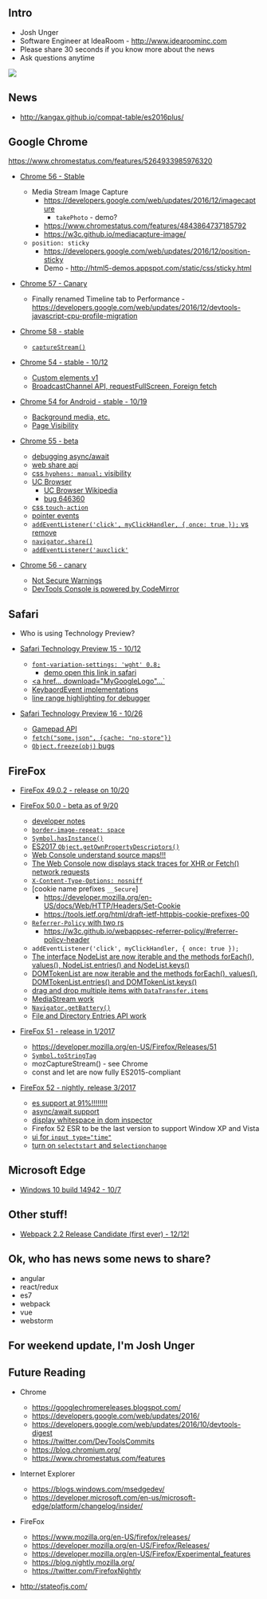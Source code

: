 ## Intro
* Josh Unger
* Software Engineer at IdeaRoom - http://www.idearoominc.com
* Please share 30 seconds if you know more about the news
* Ask questions anytime

![](https://media.giphy.com/media/OhWT5jdvTPCE0/giphy.gif)

## News
 * http://kangax.github.io/compat-table/es2016plus/

## Google Chrome

https://www.chromestatus.com/features/5264933985976320

* [Chrome 56 - Stable]()
  * Media Stream Image Capture
     * https://developers.google.com/web/updates/2016/12/imagecapture
       * `takePhoto` - demo?
     * https://www.chromestatus.com/features/4843864737185792
     * https://w3c.github.io/mediacapture-image/
  * `position: sticky`
     * https://developers.google.com/web/updates/2016/12/position-sticky
     * Demo - http://html5-demos.appspot.com/static/css/sticky.html
  
* [Chrome 57 - Canary](https://www.google.com/chrome/browser/canary.html)
  * Finally renamed Timeline tab to Performance - https://developers.google.com/web/updates/2016/12/devtools-javascript-cpu-profile-migration
  
* [Chrome 58 - stable]()
  * [`captureStream()`](https://developers.google.com/web/updates/2016/10/capture-stream)
  
* [Chrome 54 - stable - 10/12](https://googlechromereleases.blogspot.com/2016/10/stable-channel-update-for-desktop.html)
  * [Custom elements v1](https://developers.google.com/web/fundamentals/getting-started/primers/customelements)
  * [BroadcastChannel API, requestFullScreen, Foreign fetch](https://developers.google.com/web/updates/2016/10/nic54)
  
* [Chrome 54 for Android - stable - 10/19](https://googlechromereleases.blogspot.com/2016/10/chrome-for-android-update.html)
  * [Background media, etc.](http://www.androidpolice.com/2016/10/20/chrome-54-adds-background-media-playback-colored-tabs-apk-download/)
  * [Page Visibility](https://developer.mozilla.org/en-US/docs/Web/API/Page_Visibility_API)
  
* [Chrome 55 - beta]()
  * [debugging async/await](https://twitter.com/addyosmani/status/789126892402204673)
  * [web share api](https://developers.google.com/web/updates/2016/10/navigator-share)
  * [css `hyphens: manual;` visibility](https://developers.google.com/web/updates/2016/10/css-hyphens)
  * [UC Browser](https://developers.google.com/web/updates/2016/10/devtools-digest)
     * [UC Browser Wikipedia](https://en.wikipedia.org/wiki/UC_Browser)
     * [bug 646360](https://bugs.chromium.org/p/chromium/issues/detail?id=646360)
  * [css `touch-action`](https://developers.google.com/web/updates/2016/10/touch-action)
  * [pointer events](https://developers.google.com/web/updates/2016/10/pointer-events)
  * [`addEventListener('click', myClickHandler, { once: true });` vs remove](https://developers.google.com/web/updates/2016/10/addeventlistener-once)
  * [`navigator.share()`](https://developers.google.com/web/updates/2016/10/navigator-share)
  * [`addEventListener('auxclick'`](https://developers.google.com/web/updates/2016/10/auxclick)
  
* [Chrome 56 - canary]()
  * [Not Secure Warnings](https://developers.google.com/web/updates/2016/10/avoid-not-secure-warn)
  * [DevTools Console is powered by CodeMirror](https://developers.google.com/web/updates/2016/10/devtools-digest)

## Safari
* Who is using Technology Preview?
* [Safari Technology Preview 15 - 10/12](https://webkit.org/blog/6987/release-notes-for-safari-technology-preview-15/)
  * [`font-variation-settings: 'wght' 0.8;`](https://webkit.org/blog/7051/font-variations-on-the-web/)
     * [demo open this link in safari](https://jsfiddle.net/0v1wkpmz/)
  * [<a href... download="MyGoogleLogo"...`](https://developers.google.com/web/updates/2011/08/Downloading-resources-in-HTML5-a-download)
  * [KeybaordEvent implementations](https://developer.mozilla.org/en-US/docs/Web/API/KeyboardEvent)
  * [line range highlighting for debugger](https://bugs.webkit.org/show_bug.cgi?id=161658)

* [Safari Technology Preview 16 - 10/26](https://webkit.org/blog/7030/release-notes-for-safari-technology-preview-16/)
  * [Gamepad API](https://developer.mozilla.org/en-US/docs/Web/API/Gamepad_API)
  * [`fetch("some.json", {cache: "no-store"})`](https://hacks.mozilla.org/2016/03/referrer-and-cache-control-apis-for-fetch/)
  * [`Object.freeze(obj)` bugs](https://webkit.org/blog/7030/release-notes-for-safari-technology-preview-16/)
 
## FireFox
* [FireFox 49.0.2 - release on 10/20](https://www.mozilla.org/en-US/firefox/49.0.2/releasenotes/)

* [FireFox 50.0 - beta as of 9/20](https://www.mozilla.org/en-US/firefox/50.0beta/releasenotes/)
  * [developer notes](https://developer.mozilla.org/en-US/Firefox/Releases/50)
  * [`border-image-repeat: space`](https://developer.mozilla.org/en-US/docs/Web/CSS/border-image-repeat)
  * [`Symbol.hasInstance()`](https://developer.mozilla.org/en-US/docs/Web/JavaScript/Reference/Global_Objects/Symbol/hasInstance)
  * [ES2017 `Object.getOwnPropertyDescriptors()`](http://www.2ality.com/2016/02/object-getownpropertydescriptors.html)
  * [Web Console understand source maps!!!](https://developer.mozilla.org/en-US/docs/Tools/Web_Console/Console_messages#Source_maps)
  * [The Web Console now displays stack traces for XHR or Fetch() network requests](https://developer.mozilla.org/en-US/docs/Tools/Web_Console/Console_messages#Viewing_network_request_details)
  * [`X-Content-Type-Options: nosniff`]()
  * [cookie name prefixes `__Secure`]
     * https://developer.mozilla.org/en-US/docs/Web/HTTP/Headers/Set-Cookie
     * https://tools.ietf.org/html/draft-ietf-httpbis-cookie-prefixes-00
  * [`Referrer-Policy` with two rs](https://developer.mozilla.org/en-US/docs/Web/HTTP/Headers/Referrer-Policy)
     * https://w3c.github.io/webappsec-referrer-policy/#referrer-policy-header
  * `addEventListener('click', myClickHandler, { once: true });`
  * [The interface NodeList are now iterable and the methods forEach(), values(), NodeList.entries() and NodeList.keys()](https://developer.mozilla.org/en-US/docs/Web/API/NodeList)
  * [DOMTokenList are now iterable and the methods forEach(), values(), DOMTokenList.entries() and DOMTokenList.keys()](https://developer.mozilla.org/en-US/docs/Web/API/DOMTokenList)
  * [drag and drop multiple items with `DataTransfer.items`](https://developer.mozilla.org/en-US/docs/Web/API/DataTransfer/items)
  * [MediaStream work]()
  * [`Navigator.getBattery()`](https://developer.mozilla.org/en-US/docs/Web/API/Navigator/getBattery)
  * [File and Directory Entries API work](https://developer.mozilla.org/en-US/docs/Web/API/File_and_Directory_Entries_API)
* [FireFox 51 - release in 1/2017](https://developer.mozilla.org/en-US/Firefox/Releases/51)
  * https://developer.mozilla.org/en-US/Firefox/Releases/51
  * [`Symbol.toStringTag`](https://developer.mozilla.org/en-US/docs/Web/JavaScript/Reference/Global_Objects/Symbol/toStringTag)
  * mozCaptureStream() - see Chrome
  * const and let are now fully ES2015-compliant 
* [FireFox 52 - nightly, release 3/2017](https://developer.mozilla.org/en-US/Firefox/Releases/52)
  * [es support at 91%!!!!!!!!](http://kangax.github.io/compat-table/es2016plus/)
  * [async/await support](https://blog.nightly.mozilla.org/2016/11/01/async-await-support-in-firefox/)
  * [display whitespace in dom inspector](https://blog.nightly.mozilla.org/2016/10/17/devtools-now-display-white-space-text-nodes-in-the-dom-inspector/)
  * Firefox 52 ESR to be the last version to support Window XP and Vista
  * [ui for `input type="time"`](https://jsfiddle.net/69q65f7g/)
  * [turn on `selectstart` and s`electionchange`](https://developer.mozilla.org/en-US/docs/Web/Events/selectstart)

## Microsoft Edge
* [Windows 10 build 14942 - 10/7](https://developer.microsoft.com/en-us/microsoft-edge/platform/changelog/desktop/14942/)

## Other stuff!
* [Webpack 2.2 Release Candidate (first ever) - 12/12!](https://medium.com/webpack/webpack-2-2-the-release-candidate-2e614d05d75f#.sldv1flab)

## Ok, who has news some news to share?
* angular
* react/redux
* es7
* webpack
* vue
* webstorm

## For weekend update, I'm Josh Unger  

## Future Reading
* Chrome
  * https://googlechromereleases.blogspot.com/
  * https://developers.google.com/web/updates/2016/
  * https://developers.google.com/web/updates/2016/10/devtools-digest
  * https://twitter.com/DevToolsCommits
  * https://blog.chromium.org/
  * https://www.chromestatus.com/features
* Internet Explorer
  * https://blogs.windows.com/msedgedev/
  * https://developer.microsoft.com/en-us/microsoft-edge/platform/changelog/insider/
* FireFox
  * https://www.mozilla.org/en-US/firefox/releases/
  * https://developer.mozilla.org/en-US/Firefox/Releases/
  * https://developer.mozilla.org/en-US/Firefox/Experimental_features
  * https://blog.nightly.mozilla.org/
  * https://twitter.com/FirefoxNightly

* http://stateofjs.com/

